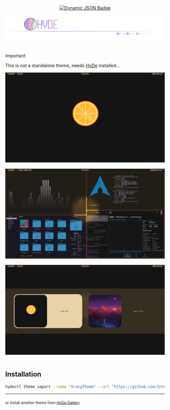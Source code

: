 <div align = center>
    <a href="https://discord.gg/AYbJ9MJez7">
        <img alt="Dynamic JSON Badge" src="https://img.shields.io/badge/dynamic/json?url=https%3A%2F%2Fdiscordapp.com%2Fapi%2Finvites%2FmT5YqjaJFh%3Fwith_counts%3Dtrue&query=%24.approximate_member_count&suffix=%20members&style=for-the-badge&logo=discord&logoSize=auto&label=The%20HyDe%20Project&labelColor=ebbcba&color=c79bf0">    
    </a>
</div>
<div align = center><img src="https://raw.githubusercontent.com/prasanthrangan/hyprdots/main/Source/assets/hyde_banner.png"><br><br></div>

> [!IMPORTANT]
> This is not a standalone theme, needs [HyDe](https://github.com/prasanthrangan/hyprdots) installed...


<div align = center><img src="https://raw.githubusercontent.com/InterJava-Studio/OrangTheme/refs/heads/main/screenshots/s1.png"><br><br></div>
<div align = center><img src="https://raw.githubusercontent.com/InterJava-Studio/OrangTheme/refs/heads/main/screenshots/s2.png"><br><br></div>
<div align = center><img src="https://raw.githubusercontent.com/InterJava-Studio/OrangTheme/refs/heads/main/screenshots/s3.png"><br><br></div>

## Installation
```sh
hydectl theme import --name "OrangTheme" --url "https://github.com/InterJava-Studio/OrangTheme"
```

---
<sub>or install another theme from [HyDe Gallery](https://github.com/kRHYME7/hyde-gallery)</sub>
